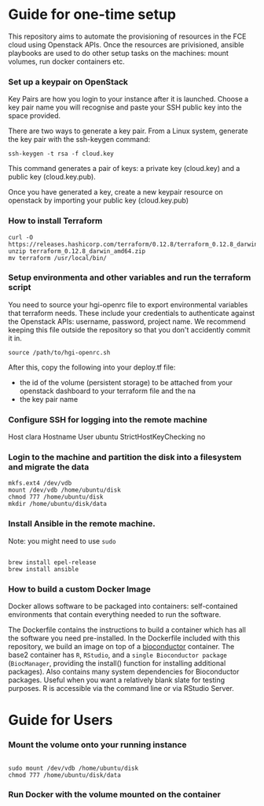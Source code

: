 # Guide for one-time setup

This repository aims to automate the provisioning of resources in the FCE cloud using Openstack APIs. Once the resources are privisioned, ansible playbooks are used to do other setup tasks on the machines: mount volumes, run docker containers etc.

### Set up a keypair on OpenStack

Key Pairs are how you login to your instance after it is launched. Choose a key pair name you will recognise and paste your SSH public key into the space provided.

There are two ways to generate a key pair. From a Linux system, generate the key pair with the ssh-keygen command:

```
ssh-keygen -t rsa -f cloud.key
```
This command generates a pair of keys: a private key (cloud.key) and a public key (cloud.key.pub).

Once you have generated a key, create a new keypair resource on openstack by importing your public key (cloud.key.pub)

### 


### How to install Terraform  

```
curl -O https://releases.hashicorp.com/terraform/0.12.8/terraform_0.12.8_darwin_amd64.zip
unzip terraform_0.12.8_darwin_amd64.zip
mv terraform /usr/local/bin/

```



### Setup environmenta and other variables and run the terraform script

You need to source your hgi-openrc file to export environmental variables that terraform needs. These include your credentials to authenticate against the Openstack APIs: username, password, project name. We recommend keeping this file outside the repository so that you don't accidently commit it in. 

```
source /path/to/hgi-openrc.sh 
```

After this, copy the following into your deploy.tf file:

- the id of the  volume (persistent storage) to be attached from your openstack dashboard to your terraform file and the na
- the key pair name



### Configure SSH for logging into the remote machine

Host clara
	Hostname <IP address output of terraform file>
	User ubuntu
	StrictHostKeyChecking no

	
### Login to the machine and partition the disk into a filesystem and migrate the data 

<!-- Format the disk into a filesystem-->
```
mkfs.ext4 /dev/vdb
mount /dev/vdb /home/ubuntu/disk
chmod 777 /home/ubuntu/disk
mkdir /home/ubuntu/disk/data
```

### Install Ansible in the remote machine.

Note: you might need to use `sudo`

```

brew install epel-release
brew install ansible 

```


### How to build a custom Docker Image

Docker allows software to be packaged into containers: self-contained environments that contain everything needed to run the software.

The Dockerfile contains the instructions to build a container which has all the software you need pre-installed.  In the Dockerfile included with this repository, we build an image on top of a [bioconductor](https://www.bioconductor.org/help/docker/) container.  The base2 container has `R`, `RStudio`, and a `single Bioconductor package` (`BiocManager`, providing the install() function for installing additional packages). Also contains many system dependencies for Bioconductor packages. Useful when you want a relatively blank slate for testing purposes. R is accessible via the command line or via RStudio Server.



# Guide for Users




### Mount the volume onto your running instance

```

sudo mount /dev/vdb /home/ubuntu/disk
chmod 777 /home/ubuntu/disk/data

```

### Run Docker with the volume mounted on the container


